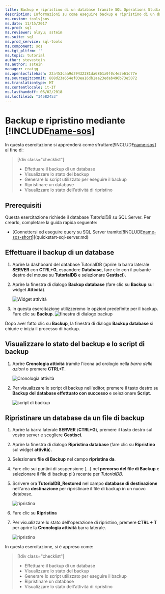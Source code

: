 ```yaml
---
title: Backup e ripristino di un database tramite SQL Operations Studio (anteprima) | Microsoft Docs
description: Informazioni su come eseguire backup e ripristino di un database utilizzando SQL Operations Studio (anteprima)
ms.custom: tools|sos
ms.date: 11/15/2017
ms.prod: sql
ms.reviewer: alayu; sstein
ms.suite: sql
ms.prod_service: sql-tools
ms.component: sos
ms.tgt_pltfrm: ''
ms.topic: tutorial
author: stevestein
ms.author: sstein
manager: craigg
ms.openlocfilehash: 22a453caa9d29432381da6861a0f0c4e3e61d77e
ms.sourcegitcommit: 808d23a654ef03ea16db1aa23edab496b73e5072
ms.translationtype: MT
ms.contentlocale: it-IT
ms.lasthandoff: 06/02/2018
ms.locfileid: "34582453"
---
```

# <a name="backup-and-restore-using-includename-sosincludesname-sos-shortmd"></a>Backup e ripristino mediante [!INCLUDE[name-sos](../includes/name-sos-short.md)]

In questa esercitazione si apprenderà come sfruttare[!INCLUDE[name-sos](../includes/name-sos-short.md)] al fine di:
> [!div class="checklist"]
> * Effettuare il backup di un database  
> * Visualizzare lo stato del backup
> * Generare lo script utilizzato per eseguire il backup
> * Ripristinare un database
> * Visualizzare lo stato dell'attività di ripristino

## <a name="prerequisites"></a>Prerequisiti

Questa esercitazione richiede il database *TutorialDB* su SQL Server. Per crearlo, completare la guida rapida seguente:

- [Connettersi ed eseguire query su SQL Server tramite[!INCLUDE[name-sos-short](../includes/name-sos-short.md)]](quickstart-sql-server.md)


## <a name="backup-a-database"></a>Effettuare il backup di un database 

1. Aprire la dashboard del database TutorialDB (aprire la barra laterale **SERVER** con **CTRL+G**, espandere **Database**, fare clic con il pulsante destro del mouse su **TutorialDB** e selezionare **Gestisci**).  

2. Aprire la finestra di dialogo **Backup database** (fare clic su **Backup** sul widget **Attività**).

   ![Widget attività](./media/tutorial-backup-restore-sql-server/tasks.png)

3. In questa esercitazione utilizzeremo le opzioni predefinite per il backup. Fare clic su **Backup**.
   ![finestra di dialogo backup](./media/tutorial-backup-restore-sql-server/backup-dialog.png)

Dopo aver fatto clic su **Backup**, la finestra di dialogo **Backup database** si chiude e inizia il processo di backup.

## <a name="view-the-backup-status-and-view-the-backup-script"></a>Visualizzare lo stato del backup e lo script di backup

1. Aprire **Cronologia attività** tramite l'icona ad orologio nella *barra delle azioni* o premere **CTRL+T**.

   ![Cronologia attività](./media/tutorial-backup-restore-sql-server/task-history.png)

2. Per visualizzare lo script di backup nell'editor, premere il tasto destro su **Backup del database effettuato con successo** e selezionare **Script**.

   ![script di backup](./media/tutorial-backup-restore-sql-server/task-script.png) 

## <a name="restore-a-database-from-a-backup-file"></a>Ripristinare un database da un file di backup


1. Aprire la barra laterale **SERVER** (**CTRL+G**), premere il tasto destro sul vostro server e scegliere **Gestisci**.  

2. Aprire la finestra di dialogo **Ripristina database** (fare clic su **Ripristino** sul widget **attività**).

2. Selezionare **file di Backup** nel campo **ripristina da**.  

3. Fare clic sui puntini di sospensione (...) nel **percorso del file di Backup** e selezionare il file di backup più recente per *TutorialDB*.

3. Scrivere ora **TutorialDB_Restored** nel campo **database di destinazione** nell'area **destinazione** per ripristinare il file di backup in un nuovo database.

   ![ripristino](./media/tutorial-backup-restore-sql-server/restore.png)

4. Fare clic su **Ripristina**

5. Per visualizzare lo stato dell'operazione di ripristino, premere **CTRL + T** per aprire la **Cronologia attività** barra laterale.

   ![ripristino](./media/tutorial-backup-restore-sql-server/task-history-restore.png)


In questa esercitazione, si è appreso come:
> [!div class="checklist"]
> * Effettuare il backup di un database  
> * Visualizzare lo stato del backup
> * Generare lo script utilizzato per eseguire il backup
> * Ripristinare un database
> * Visualizzare lo stato dell'attività di ripristino

